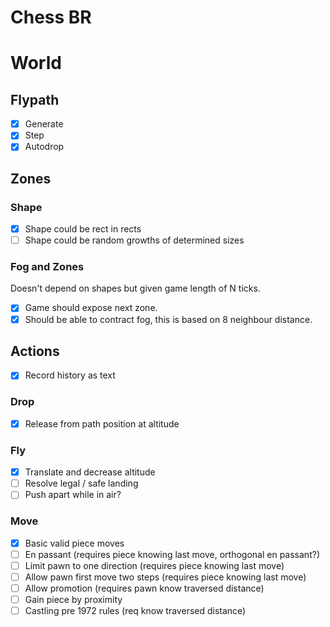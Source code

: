 # Chess BR

# World

## Flypath

- [x] Generate
- [x] Step
- [x] Autodrop

## Zones

### Shape
- [x] Shape could be rect in rects
- [ ] Shape could be random growths of determined sizes

### Fog and Zones
Doesn't depend on shapes but given game length of N ticks.

- [x] Game should expose next zone.
- [x] Should be able to contract fog, this is based on 8 neighbour distance.

## Actions

- [x] Record history as text

### Drop

- [x] Release from path position at altitude

### Fly

- [x] Translate and decrease altitude
- [ ] Resolve legal / safe landing
- [ ] Push apart while in air?

### Move

- [x] Basic valid piece moves
- [ ] En passant (requires piece knowing last move, orthogonal en passant?)
- [ ] Limit pawn to one direction (requires piece knowing last move)
- [ ] Allow pawn first move two steps (requires piece knowing last move)
- [ ] Allow promotion (requires pawn know traversed distance)
- [ ] Gain piece by proximity
- [ ] Castling pre 1972 rules (req know traversed distance)
